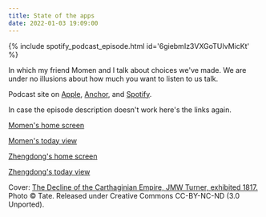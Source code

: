 ```yaml
---
title: State of the apps
date: 2022-01-03 19:09:00
---
```


{% include spotify_podcast_episode.html id='6giebmIz3VXGoTUIvMicKt' %}

In which my friend Momen and I talk about choices we've made. We are under no illusions about how much you want to listen to us talk.

Podcast site on [Apple](https://podcasts.apple.com/us/podcast/complexio-delenda-est/id1603112202), [Anchor](https://anchor.fm/complexio-delenda-est), and [Spotify](https://open.spotify.com/show/7rIzPEbsuvonUXRXdx9Gkp).

In case the episode description doesn't work here's the links again.

[Momen's home screen](/assets/images/2021-sota/momen_home.jpg)

[Momen's today view](/assets/images/2021-sota/momen_today.jpg)

[Zhengdong's home screen](/assets/images/2021-sota/zd_home.jpg)

[Zhengdong's today view](/assets/images/2021-sota/zd_today.jpg)

Cover: [The Decline of the Carthaginian Empire, JMW Turner, exhibited 1817.](https://www.tate.org.uk/art/artworks/turner-the-decline-of-the-carthaginian-empire-n00499) Photo © Tate. Released under Creative Commons CC-BY-NC-ND (3.0 Unported).
